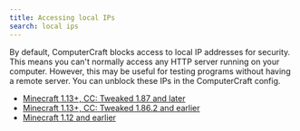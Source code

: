 ```yaml
---
title: Accessing local IPs
search: local ips
---
```

By default, ComputerCraft blocks access to local IP addresses for security. This means you can't normally access any HTTP server running on your computer. However, this may be useful for testing programs without having a remote server. You can unblock these IPs in the ComputerCraft config.

 - [Minecraft 1.13+, CC: Tweaked 1.87 and later](https://github.com/cc-tweaked/CC-Tweaked/wiki/Allowing-access-to-local-IPs#minecraft-113-and-later-cct-1870-and-later)
 - [Minecraft 1.13+, CC: Tweaked 1.86.2 and earlier](https://github.com/cc-tweaked/CC-Tweaked/wiki/Allowing-access-to-local-IPs#minecraft-113-and-later-cct-1862-and-earlier)
 - [Minecraft 1.12 and earlier](https://github.com/cc-tweaked/CC-Tweaked/wiki/Allowing-access-to-local-IPs#minecraft-1122-and-earlier)
